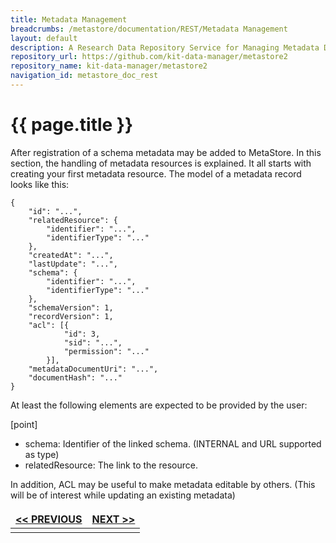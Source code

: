 ```yaml
---
title: Metadata Management
breadcrumbs: /metastore/documentation/REST/Metadata Management
layout: default
description: A Research Data Repository Service for Managing Metadata Documents based on JSON or XML.
repository_url: https://github.com/kit-data-manager/metastore2
repository_name: kit-data-manager/metastore2
navigation_id: metastore_doc_rest
---
```


# {{ page.title }}

After registration of a schema metadata may be added to MetaStore.
In this section, the handling of metadata resources is explained. 
It all starts with creating your first metadata resource. The model of a metadata record looks
like this:

``` 
{
    "id": "...",
    "relatedResource": {
        "identifier": "...",
        "identifierType": "..."
    },
    "createdAt": "...",
    "lastUpdate": "...",
    "schema": {
        "identifier": "...",
        "identifierType": "..."
    },
    "schemaVersion": 1,
    "recordVersion": 1,
    "acl": [{
            "id": 3,
            "sid": "...",
            "permission": "..."
        }],
    "metadataDocumentUri": "...",
    "documentHash": "..."
}
``` 
At least the following elements are expected to be provided by the user: 

[point]
- schema: Identifier of the linked schema. (INTERNAL and URL supported as type)
- relatedResource: The link to the resource. 

In addition, ACL may be useful to make metadata editable by others. (This will be of interest while updating an existing metadata)

<style>
td, th {
   border: none!important;
}
</style>
|[<< PREVIOUS](validate-metadata-document.html)| [NEXT >>](register-metadata.html) |
|:----|----:|
| | |

